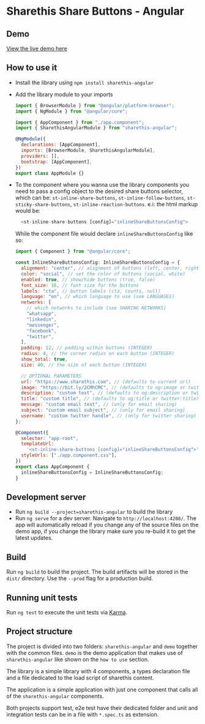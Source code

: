# Sharethis Share Buttons - Angular

## Demo

[View the live demo here](https://sharethis-github.github.io/sharethis-angular/)

## How to use it

- Install the library using `npm install sharethis-angular`
- Add the library module to your imports

  ```js
  import { BrowserModule } from "@angular/platform-browser";
  import { NgModule } from "@angular/core";

  import { AppComponent } from "./app.component";
  import { SharethisAngularModule } from "sharethis-angular";

  @NgModule({
    declarations: [AppComponent],
    imports: [BrowserModule, SharethisAngularModule],
    providers: [],
    bootstrap: [AppComponent],
  })
  export class AppModule {}
  ```

- To the component where you wanna use the library components you need to pass a config object to the desired share buttons selector, which can be: `st-inline-share-buttons`, `st-inline-follow-buttons`, `st-sticky-share-buttons`, `st-inline-reaction-buttons`. e.i: the html markup would be:

  ```js
    <st-inline-share-buttons [config]="inlineShareButtonsConfig">
  ```

  While the component file would declare `inlineShareButtonsConfig` like so:

  ```js
  import { Component } from "@angular/core";

  const InlineShareButtonsConfig: InlineShareButtonsConfig = {
    alignment: "center", // alignment of buttons (left, center, right)
    color: "social", // set the color of buttons (social, white)
    enabled: true, // show/hide buttons (true, false)
    font_size: 16, // font size for the buttons
    labels: "cta", // button labels (cta, counts, null)
    language: "en", // which language to use (see LANGUAGES)
    networks: [
      // which networks to include (see SHARING NETWORKS)
      "whatsapp",
      "linkedin",
      "messenger",
      "facebook",
      "twitter",
    ],
    padding: 12, // padding within buttons (INTEGER)
    radius: 4, // the corner radius on each button (INTEGER)
    show_total: true,
    size: 40, // the size of each button (INTEGER)

    // OPTIONAL PARAMETERS
    url: "https://www.sharethis.com", // (defaults to current url)
    image: "https://bit.ly/2CMhCMC", // (defaults to og:image or twitter:image)
    description: "custom text", // (defaults to og:description or twitter:description)
    title: "custom title", // (defaults to og:title or twitter:title)
    message: "custom email text", // (only for email sharing)
    subject: "custom email subject", // (only for email sharing)
    username: "custom twitter handle", // (only for twitter sharing)
  };

  @Component({
    selector: "app-root",
    templateUrl:
      '<st-inline-share-buttons [config]="inlineShareButtonsConfig">',
    styleUrls: ["./app.component.css"],
  })
  export class AppComponent {
    inlineShareButtonsConfig = InlineShareButtonsConfig;
  }
  ```

## Development server

- Run `ng build --project=sharethis-angular` to build the library
- Run `ng serve` for a dev server. Navigate to `http://localhost:4200/`. The app will automatically reload if you change any of the source files on the demo app, if you change the library make sure you re-build it to get the latest updates.

## Build

Run `ng build` to build the project. The build artifacts will be stored in the `dist/` directory. Use the `--prod` flag for a production build.

## Running unit tests

Run `ng test` to execute the unit tests via [Karma](https://karma-runner.github.io).

## Project structure

The project is divided into two folders: `sharethis-angular` and `demo` together with the common files. `demo` is the demo application that makes use of `sharethis-angular` like shown on the `how to use` section.

The library is a simple library with 4 components, a types declaration file and a file dedicated to the load script of sharethis content.

The application is a simple application with just one component that calls all of the `sharethis-angular` components.

Both projects support test, e2e test have their dedicated folder and unit and integration tests can be in a file with `*.spec.ts` as extension.

